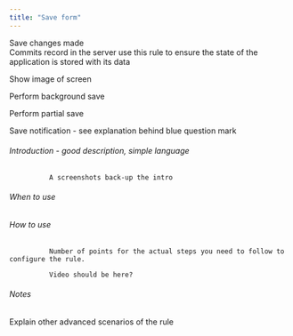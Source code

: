 ```yaml
---
title: "Save form"
---
```


Save changes made	
Commits record in the server use this rule to ensure the state of the application is stored with its data	

Show image of screen

Perform background save

Perform partial save

Save notification - see explanation behind blue question mark

###### Introduction - good description, simple language 
              A screenshots back-up the intro

###### When to use 


###### How to use
              Number of points for the actual steps you need to follow to configure the rule.
    
              Video should be here?   

###### Notes
Explain other advanced scenarios of the rule
